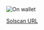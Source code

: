 ![On wallet](https://i.ibb.co/cws1F71/wallet.png)


[Solscan URL](https://solscan.io/token/2KwZuqoaL6SGhZydvFW6UzkB7F6A9zk5ZcBPkwSyRNyn?cluster=devnet)